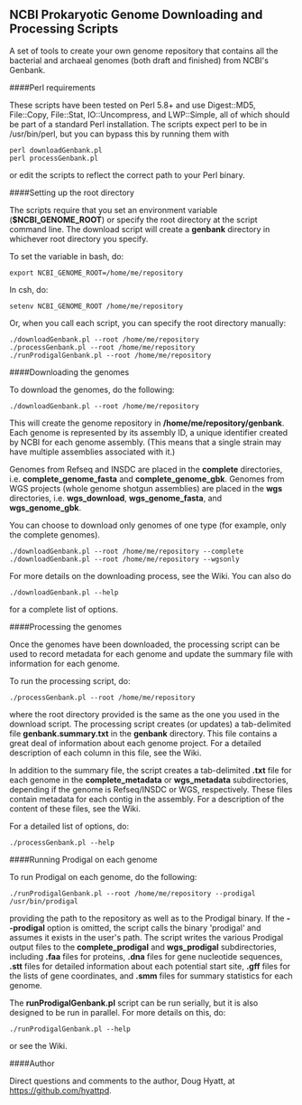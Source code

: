 ## NCBI Prokaryotic Genome Downloading and Processing Scripts

A set of tools to create your own genome repository that contains
all the bacterial and archaeal genomes (both draft and finished)
from NCBI's Genbank.

####Perl requirements

These scripts have been tested on Perl 5.8+ and use Digest::MD5,
File::Copy, File::Stat, IO::Uncompress, and LWP::Simple, all of which
should be part of a standard Perl installation.  The scripts expect perl
to be in /usr/bin/perl, but you can bypass this by running them with

```
perl downloadGenbank.pl
perl processGenbank.pl
```

or edit the scripts to reflect the correct path to your Perl binary.

####Setting up the root directory

The scripts require that you set an environment variable (**$NCBI_GENOME_ROOT**)
or specify the root directory at the script command line.  The download script
will create a **genbank** directory in whichever root directory you specify.

To set the variable in bash, do:
```
export NCBI_GENOME_ROOT=/home/me/repository
```

In csh, do:
```
setenv NCBI_GENOME_ROOT /home/me/repository
```

Or, when you call each script, you can specify the root directory manually:
```
./downloadGenbank.pl --root /home/me/repository
./processGenbank.pl --root /home/me/repository
./runProdigalGenbank.pl --root /home/me/repository
```
####Downloading the genomes

To download the genomes, do the following:

```
./downloadGenbank.pl --root /home/me/repository
```

This will create the genome repository in **/home/me/repository/genbank**.
Each genome is represented by its assembly ID, a unique identifier created
by NCBI for each genome assembly.  (This means that a single strain may have
multiple assemblies associated with it.)  

Genomes from Refseq and INSDC are placed in the **complete** directories,
i.e. **complete_genome_fasta** and **complete_genome_gbk**.  Genomes from WGS
projects (whole genome shotgun assemblies) are placed in the **wgs** directories,
i.e. **wgs_download**, **wgs_genome_fasta**, and **wgs_genome_gbk**.

You can choose to download only genomes of one type (for example, only the
complete genomes).

```
./downloadGenbank.pl --root /home/me/repository --complete
./downloadGenbank.pl --root /home/me/repository --wgsonly
```

For more details on the downloading process, see the Wiki.  You can also do

```
./downloadGenbank.pl --help
```

for a complete list of options.

####Processing the genomes

Once the genomes have been downloaded, the processing script can be used
to record metadata for each genome and update the summary file with information
for each genome.

To run the processing script, do:

```
./processGenbank.pl --root /home/me/repository
```

where the root directory provided is the same as the one you used in the 
download script.  The processing script creates (or updates) a tab-delimited file
**genbank.summary.txt** in the **genbank** directory.  This file contains
a great deal of information about each genome project.  For a detailed description
of each column in this file, see the Wiki.

In addition to the summary file, the script creates a tab-delimited **.txt** file for each
genome in the **complete_metadata** or **wgs_metadata** subdirectories, depending
if the genome is Refseq/INSDC or WGS, respectively.  These files contain metadata
for each contig in the assembly.  For a description of the content of these files,
see the Wiki.

For a detailed list of options, do:

```
./processGenbank.pl --help
```

####Running Prodigal on each genome

To run Prodigal on each genome, do the following:

```
./runProdigalGenbank.pl --root /home/me/repository --prodigal /usr/bin/prodigal
```

providing the path to the repository as well as to the Prodigal binary.  If the
**--prodigal** option is omitted, the script calls the binary 'prodigal' and
assumes it exists in the user's path.  The script writes the various Prodigal output
files to the **complete_prodigal** and **wgs_prodigal** subdirectories, including
**.faa** files for proteins, **.dna** files for gene nucleotide sequences, **.stt** files for
detailed information about each potential start site, **.gff** files for the lists
of gene coordinates, and **.smm** files for summary statistics for each genome.

The **runProdigalGenbank.pl** script can be run serially, but it is also designed to
be run in parallel.  For more details on this, do:

```
./runProdigalGenbank.pl --help
```

or see the Wiki.

####Author

Direct questions and comments to the author, Doug Hyatt, at https://github.com/hyattpd.
